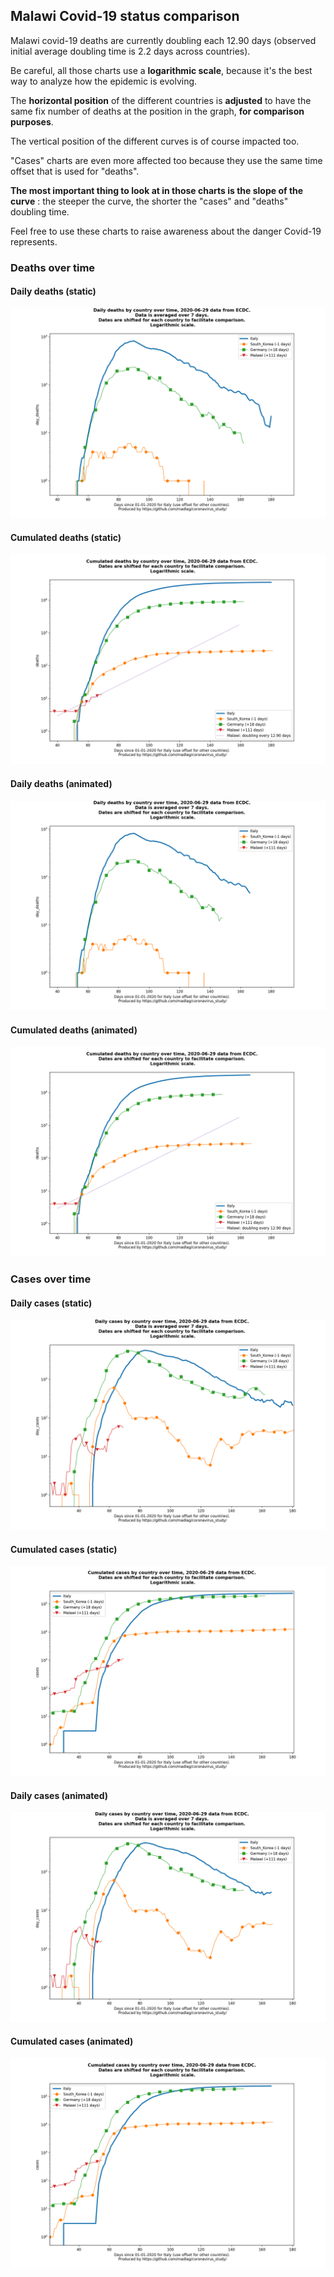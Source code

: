 ## Malawi Covid-19 status comparison 

Malawi covid-19 deaths are currently doubling each 12.90 days (observed initial average doubling time is 2.2 days across countries).



Be careful, all those charts use a **logarithmic scale**, because it's the best way to analyze how the epidemic is evolving.
 
The **horizontal position** of the different countries is **adjusted** to have the same fix number of deaths at the position in the graph, **for comparison purposes**.

The vertical position of the different curves is of course impacted too.

"Cases" charts are even more affected too because they use the same time offset that is used for "deaths".

**The most important thing to look at in those charts is the slope of the curve** : the steeper the curve, the shorter the "cases" and "deaths" doubling time.

Feel free to use these charts to raise awareness about the danger Covid-19 represents. 


 
### Deaths over time
 
#### Daily deaths (static)
![Malawi covid-19 daily deaths static chart](https://raw.githubusercontent.com/madlag/coronavirus_study/master/notebooks/graphs/2020-06-29/countries/Malawi/2020-06-29_Malawi_day_deaths.png "Malawi covid-19 day_deaths static chart")   
 
#### Cumulated deaths (static)
![Malawi covid-19 cumulated deaths static chart](https://raw.githubusercontent.com/madlag/coronavirus_study/master/notebooks/graphs/2020-06-29/countries/Malawi/2020-06-29_Malawi_deaths.png "Malawi covid-19 deaths static chart")   
 
#### Daily deaths (animated)
![Malawi covid-19 daily deaths animated chart](https://raw.githubusercontent.com/madlag/coronavirus_study/master/notebooks/graphs/2020-06-29/countries/Malawi/2020-06-29_Malawi_day_deaths.gif "Malawi covid-19 day_deaths animated chart")   
 
#### Cumulated deaths (animated)
![Malawi covid-19 cumulated deaths animated chart](https://raw.githubusercontent.com/madlag/coronavirus_study/master/notebooks/graphs/2020-06-29/countries/Malawi/2020-06-29_Malawi_deaths.gif "Malawi covid-19 deaths animated chart")   

 
### Cases over time
 
#### Daily cases (static)
![Malawi covid-19 daily cases static chart](https://raw.githubusercontent.com/madlag/coronavirus_study/master/notebooks/graphs/2020-06-29/countries/Malawi/2020-06-29_Malawi_day_cases.png "Malawi covid-19 day_cases static chart")   
 
#### Cumulated cases (static)
![Malawi covid-19 cumulated cases static chart](https://raw.githubusercontent.com/madlag/coronavirus_study/master/notebooks/graphs/2020-06-29/countries/Malawi/2020-06-29_Malawi_cases.png "Malawi covid-19 cases static chart")   
 
#### Daily cases (animated)
![Malawi covid-19 daily cases animated chart](https://raw.githubusercontent.com/madlag/coronavirus_study/master/notebooks/graphs/2020-06-29/countries/Malawi/2020-06-29_Malawi_day_cases.gif "Malawi covid-19 day_cases animated chart")   
 
#### Cumulated cases (animated)
![Malawi covid-19 cumulated cases animated chart](https://raw.githubusercontent.com/madlag/coronavirus_study/master/notebooks/graphs/2020-06-29/countries/Malawi/2020-06-29_Malawi_cases.gif "Malawi covid-19 cases animated chart")   


